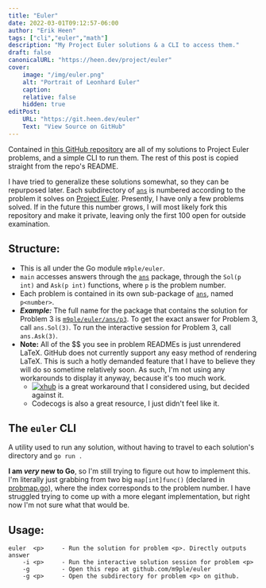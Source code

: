 ```yaml
---
title: "Euler"
date: 2022-03-01T09:12:57-06:00
author: "Erik Heen"
tags: ["cli","euler","math"]
description: "My Project Euler solutions & a CLI to access them." 
draft: false
canonicalURL: "https://heen.dev/project/euler"
cover:
    image: "/img/euler.png"
    alt: "Portrait of Leonhard Euler"
    caption:
    relative: false
    hidden: true
editPost:
    URL: "https://git.heen.dev/euler"
    Text: "View Source on GitHub"
---
```


Contained in [this GitHub repository](https://euler.heen.dev/) are all of my solutions to Project Euler problems, and a simple CLI to run them. The rest of this post is copied straight from the repo's README.

I have tried to generalize these solutions somewhat, so they can be repurposed later. Each subdirectory of [`ans`](ans) is numbered according to the problem it solves on [Project Euler](https://projecteuler.net). Presently, I have only a few problems solved. If in the future this number grows, I will most likely fork this repository and make it private, leaving only the first 100 open for outside examination.

## Structure:

* This is all under the Go module `m9ple/euler`.
* `main` accesses answers through the [`ans`](ans) package, through the `Sol(p int)` and `Ask(p int)` functions, where `p` is the problem number.
* Each problem is contained in its own sub-package of [`ans`](ans), named `p<number>`.
* ***Example:*** The full name for the package that contains the solution for Problem 3 is [`m9ple/euler/ans/p3`](ans/p3). To get the exact answer for Problem 3, call `ans.Sol(3)`. To run the interactive session for Problem 3, call `ans.Ask(3)`.
* **Note:** All of the $$ you see in problem READMEs is just unrendered LaTeX. GitHub does not currently support any easy method of rendering LaTeX. This is such a hotly demanded feature that I have to believe they will do so sometime relatively soon. As such, I'm not using any workarounds to display it anyway, because it's too much work.
    * [![xhub](https://img.shields.io/badge/Chrome%20extension-xhub-f2eecb?style=flat-square)](https://chrome.google.com/webstore/detail/xhub/anidddebgkllnnnnjfkmjcaallemhjee) is a great workaround that I considered using, but decided against it.
    * Codecogs is also a great resource, I just didn't feel like it.

## The `euler` CLI

A utility used to run any solution, without having to travel to each solution's directory and `go run .`

**I am *very* new to Go**, so I'm still trying to figure out how to implement this. I'm literally just grabbing from two big `map[int]func()` (declared in [probmap.go](ans/probmap.go)), where the index corresponds to the problem number. I have struggled trying to come up with a more elegant implementation, but right now I'm not sure what that would be.

## Usage:
```
euler  <p>     - Run the solution for problem <p>. Directly outputs answer
    -i <p>     - Run the interactive solution session for problem <p>
    -g         - Open this repo at github.com/m9ple/euler
    -g <p>     - Open the subdirectory for problem <p> on github.
```